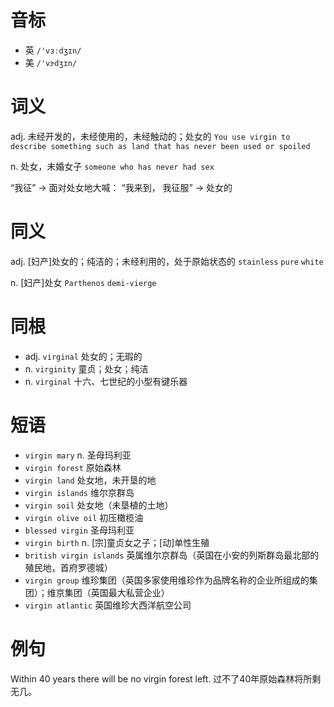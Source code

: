# 音标

- 英 `/'vɜːdʒɪn/`
- 美 `/'vɝdʒɪn/`

# 词义

adj. 未经开发的，未经使用的，未经触动的；处女的
`You use virgin to describe something such as land that has never been used or spoiled`

n. 处女，未婚女子
`someone who has never had sex`



“我征” → 面对处女地大喊： “我来到， 我征服” → 处女的

# 同义

adj. [妇产]处女的；纯洁的；未经利用的，处于原始状态的
`stainless` `pure` `white`

n. [妇产]处女
`Parthenos` `demi-vierge`

# 同根

- adj. `virginal` 处女的；无瑕的
- n. `virginity` 童贞；处女；纯洁
- n. `virginal` 十六、七世纪的小型有键乐器

# 短语

- `virgin mary` n. 圣母玛利亚
- `virgin forest` 原始森林
- `virgin land` 处女地，未开垦的地
- `virgin islands` 维尔京群岛
- `virgin soil` 处女地（未垦植的土地）
- `virgin olive oil` 初压橄榄油
- `blessed virgin` 圣母玛利亚
- `virgin birth` n. [宗]童贞女之子；[动]单性生殖
- `british virgin islands` 英属维尔京群岛（英国在小安的列斯群岛最北部的殖民地，首府罗德城）
- `virgin group` 维珍集团（英国多家使用维珍作为品牌名称的企业所组成的集团）；维京集团（英国最大私营企业）
- `virgin atlantic` 英国维珍大西洋航空公司

# 例句

Within 40 years there will be no virgin forest left.
过不了40年原始森林将所剩无几。



